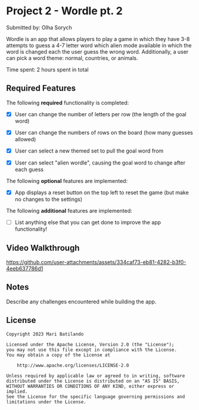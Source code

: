 # Project 2 - Wordle pt. 2

Submitted by: Olha Sorych

Wordle is an app that allows players to play a game in which they have 3-8 attempts to guess a 4-7 letter word which alien mode available in which the word is changed each the user guess the wrong word. Additionally, a user can pick a word theme: normal, countries, or animals.

Time spent: 2 hours spent in total

## Required Features

The following **required** functionality is completed:

- [x] User can change the number of letters per row (the length of the goal word)
- [x] User can change the numbers of rows on the board (how many guesses allowed)
- [x] User can select a new themed set to pull the goal word from
- [x] User can select "alien wordle", causing the goal word to change after each guess


The following **optional** features are implemented:

- [x] App displays a reset button on the top left to reset the game (but make no changes to the settings)

The following **additional** features are implemented:

- [ ] List anything else that you can get done to improve the app functionality!

## Video Walkthrough

https://github.com/user-attachments/assets/334caf73-eb81-4282-b3f0-4eeb637786d1





## Notes

Describe any challenges encountered while building the app.

## License

    Copyright 2023 Mari Batilando

    Licensed under the Apache License, Version 2.0 (the "License");
    you may not use this file except in compliance with the License.
    You may obtain a copy of the License at

        http://www.apache.org/licenses/LICENSE-2.0

    Unless required by applicable law or agreed to in writing, software
    distributed under the License is distributed on an "AS IS" BASIS,
    WITHOUT WARRANTIES OR CONDITIONS OF ANY KIND, either express or implied.
    See the License for the specific language governing permissions and
    limitations under the License.
